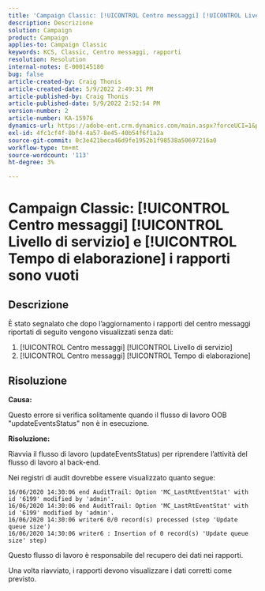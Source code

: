 ```yaml
---
title: 'Campaign Classic: [!UICONTROL Centro messaggi] [!UICONTROL Livello di servizio] e [!UICONTROL Tempo di elaborazione] i rapporti sono vuoti"'
description: Descrizione
solution: Campaign
product: Campaign
applies-to: Campaign Classic
keywords: KCS, Classic, Centro messaggi, rapporti
resolution: Resolution
internal-notes: E-000145180
bug: false
article-created-by: Craig Thonis
article-created-date: 5/9/2022 2:49:31 PM
article-published-by: Craig Thonis
article-published-date: 5/9/2022 2:52:54 PM
version-number: 2
article-number: KA-15976
dynamics-url: https://adobe-ent.crm.dynamics.com/main.aspx?forceUCI=1&pagetype=entityrecord&etn=knowledgearticle&id=7f60453b-a7cf-ec11-a7b5-00224809c196
exl-id: 4fc1cf4f-8bf4-4a57-8e45-40b54f6f1a2a
source-git-commit: 0c3e421beca46d9fe1952b1f98538a50697216a0
workflow-type: tm+mt
source-wordcount: '113'
ht-degree: 3%

---
```


# Campaign Classic: [!UICONTROL Centro messaggi] [!UICONTROL Livello di servizio] e [!UICONTROL Tempo di elaborazione] i rapporti sono vuoti

## Descrizione


È stato segnalato che dopo l’aggiornamento i rapporti del centro messaggi riportati di seguito vengono visualizzati senza dati:

1. [!UICONTROL Centro messaggi] [!UICONTROL Livello di servizio]
2. [!UICONTROL Centro messaggi] [!UICONTROL Tempo di elaborazione]


## Risoluzione


<b>Causa: </b>

Questo errore si verifica solitamente quando il flusso di lavoro OOB &quot;updateEventsStatus&quot; non è in esecuzione.

<b>Risoluzione:</b>

Riavvia il flusso di lavoro (updateEventsStatus) per riprendere l’attività del flusso di lavoro al back-end.

Nei registri di audit dovrebbe essere visualizzato quanto segue:


```
16/06/2020 14:30:06 end AuditTrail: Option 'MC_LastRtEventStat' with id '6199' modified by 'admin'.
16/06/2020 14:30:06 end AuditTrail: Option 'MC_LastRtEventStat' with id '6199' modified by 'admin'.
16/06/2020 14:30:06 writer6 0/0 record(s) processed (step 'Update queue size')
16/06/2020 14:30:06 writer6 : Insertion of 0 record(s) 'Update queue size' step)
```


Questo flusso di lavoro è responsabile del recupero dei dati nei rapporti.

Una volta riavviato, i rapporti devono visualizzare i dati corretti come previsto.
